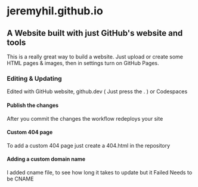 # jeremyhil.github.io

## A Website built with just GitHub's website and tools

This is a really great way to build a website. Just upload or create some HTML pages & images, then in settings turn on GitHub Pages.

### Editing & Updating
Edited with GitHub website, github.dev ( Just press the . ) or Codespaces

#### Publish the changes
After you commit the changes the workflow redeploys your site

#### Custom 404 page
To add a custom 404 page just create a 404.html in the repository

#### Adding a custom domain name
I added cname file, to see how long it takes to update but it Failed Needs to be CNAME
